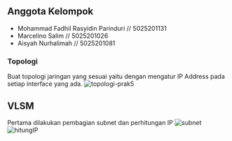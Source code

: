 ## Anggota Kelompok

- Mohammad Fadhil Rasyidin Parinduri // 5025201131
- Marcelino Salim // 5025201026
- Aisyah Nurhalimah // 5025201081 


### Topologi
Buat topologi jaringan yang sesuai yaitu dengan mengatur IP Address pada setiap interface yang ada.
![topologi-prak5](https://user-images.githubusercontent.com/81240334/206854512-7c58fe36-598e-4e63-abb3-ee1c62d9bd1e.jpg)

## VLSM
Pertama dilakukan pembagian subnet dan perhitungan IP
![subnet](https://user-images.githubusercontent.com/81240334/206854707-4a0d8be8-8791-4e73-8cb9-66ed58cbeb1b.jpg)
![hitungIP](https://user-images.githubusercontent.com/81240334/206854815-a0c576f9-aa5a-4117-88b9-1b8c5284769f.jpg)
